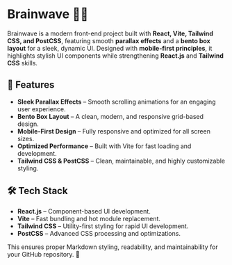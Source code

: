 # Brainwave 🧠✨

Brainwave is a modern front-end project built with **React, Vite, Tailwind CSS, and PostCSS**, featuring smooth **parallax effects** and a **bento box layout** for a sleek, dynamic UI. Designed with **mobile-first principles**, it highlights stylish UI components while strengthening **React.js** and **Tailwind CSS** skills.

## 🚀 Features

- **Sleek Parallax Effects** – Smooth scrolling animations for an engaging user experience.
- **Bento Box Layout** – A clean, modern, and responsive grid-based design.
- **Mobile-First Design** – Fully responsive and optimized for all screen sizes.
- **Optimized Performance** – Built with Vite for fast loading and development.
- **Tailwind CSS & PostCSS** – Clean, maintainable, and highly customizable styling.

## 🛠️ Tech Stack

- **React.js** – Component-based UI development.
- **Vite** – Fast bundling and hot module replacement.
- **Tailwind CSS** – Utility-first styling for rapid UI development.
- **PostCSS** – Advanced CSS processing and optimizations.

This ensures proper Markdown styling, readability, and maintainability for your GitHub repository. 🚀
